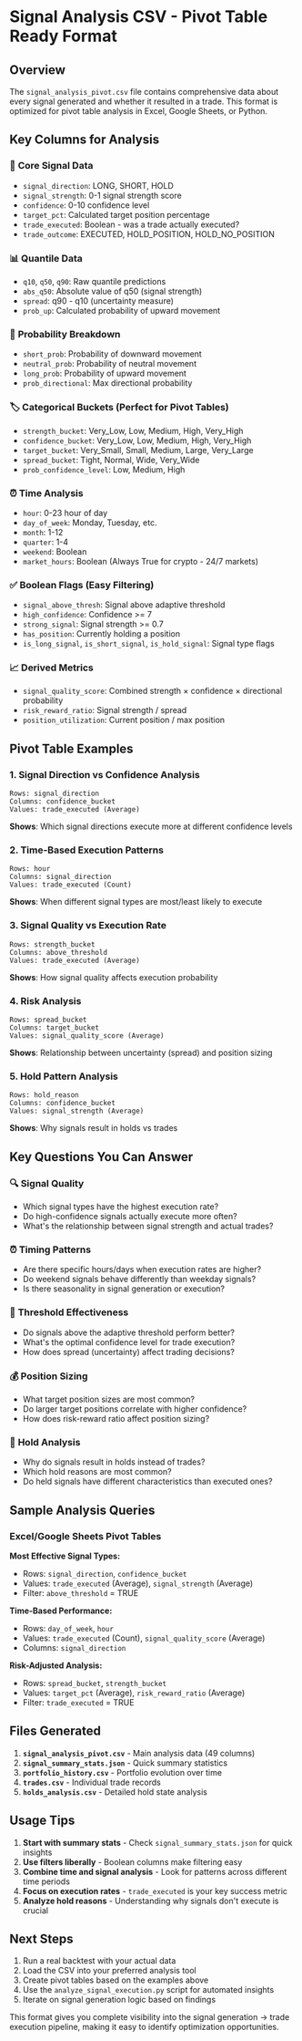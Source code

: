 # Signal Analysis CSV - Pivot Table Ready Format

## Overview

The `signal_analysis_pivot.csv` file contains comprehensive data about every signal generated and whether it resulted in a trade. This format is optimized for pivot table analysis in Excel, Google Sheets, or Python.

## Key Columns for Analysis

### 🎯 **Core Signal Data**
- `signal_direction`: LONG, SHORT, HOLD
- `signal_strength`: 0-1 signal strength score
- `confidence`: 0-10 confidence level
- `target_pct`: Calculated target position percentage
- `trade_executed`: Boolean - was a trade actually executed?
- `trade_outcome`: EXECUTED, HOLD_POSITION, HOLD_NO_POSITION

### 📊 **Quantile Data**
- `q10`, `q50`, `q90`: Raw quantile predictions
- `abs_q50`: Absolute value of q50 (signal strength)
- `spread`: q90 - q10 (uncertainty measure)
- `prob_up`: Calculated probability of upward movement

### 🎲 **Probability Breakdown**
- `short_prob`: Probability of downward movement
- `neutral_prob`: Probability of neutral movement  
- `long_prob`: Probability of upward movement
- `prob_directional`: Max directional probability

### 🏷️ **Categorical Buckets (Perfect for Pivot Tables)**
- `strength_bucket`: Very_Low, Low, Medium, High, Very_High
- `confidence_bucket`: Very_Low, Low, Medium, High, Very_High
- `target_bucket`: Very_Small, Small, Medium, Large, Very_Large
- `spread_bucket`: Tight, Normal, Wide, Very_Wide
- `prob_confidence_level`: Low, Medium, High

### ⏰ **Time Analysis**
- `hour`: 0-23 hour of day
- `day_of_week`: Monday, Tuesday, etc.
- `month`: 1-12
- `quarter`: 1-4
- `weekend`: Boolean
- `market_hours`: Boolean (Always True for crypto - 24/7 markets)

### ✅ **Boolean Flags (Easy Filtering)**
- `signal_above_thresh`: Signal above adaptive threshold
- `high_confidence`: Confidence >= 7
- `strong_signal`: Signal strength >= 0.7
- `has_position`: Currently holding a position
- `is_long_signal`, `is_short_signal`, `is_hold_signal`: Signal type flags

### 📈 **Derived Metrics**
- `signal_quality_score`: Combined strength × confidence × directional probability
- `risk_reward_ratio`: Signal strength / spread
- `position_utilization`: Current position / max position

## Pivot Table Examples

### 1. **Signal Direction vs Confidence Analysis**
```
Rows: signal_direction
Columns: confidence_bucket  
Values: trade_executed (Average)
```
**Shows**: Which signal directions execute more at different confidence levels

### 2. **Time-Based Execution Patterns**
```
Rows: hour
Columns: signal_direction
Values: trade_executed (Count)
```
**Shows**: When different signal types are most/least likely to execute

### 3. **Signal Quality vs Execution Rate**
```
Rows: strength_bucket
Columns: above_threshold
Values: trade_executed (Average)
```
**Shows**: How signal quality affects execution probability

### 4. **Risk Analysis**
```
Rows: spread_bucket
Columns: target_bucket
Values: signal_quality_score (Average)
```
**Shows**: Relationship between uncertainty (spread) and position sizing

### 5. **Hold Pattern Analysis**
```
Rows: hold_reason
Columns: confidence_bucket
Values: signal_strength (Average)
```
**Shows**: Why signals result in holds vs trades

## Key Questions You Can Answer

### 🔍 **Signal Quality**
- Which signal types have the highest execution rate?
- Do high-confidence signals actually execute more often?
- What's the relationship between signal strength and actual trades?

### ⏰ **Timing Patterns**
- Are there specific hours/days when execution rates are higher?
- Do weekend signals behave differently than weekday signals?
- Is there seasonality in signal generation or execution?

### 🎯 **Threshold Effectiveness**
- Do signals above the adaptive threshold perform better?
- What's the optimal confidence level for trade execution?
- How does spread (uncertainty) affect trading decisions?

### 💰 **Position Sizing**
- What target position sizes are most common?
- Do larger target positions correlate with higher confidence?
- How does risk-reward ratio affect position sizing?

### 🔄 **Hold Analysis**
- Why do signals result in holds instead of trades?
- Which hold reasons are most common?
- Do held signals have different characteristics than executed ones?

## Sample Analysis Queries

### Excel/Google Sheets Pivot Tables

**Most Effective Signal Types:**
- Rows: `signal_direction`, `confidence_bucket`
- Values: `trade_executed` (Average), `signal_strength` (Average)
- Filter: `above_threshold` = TRUE

**Time-Based Performance:**
- Rows: `day_of_week`, `hour`  
- Values: `trade_executed` (Count), `signal_quality_score` (Average)
- Columns: `signal_direction`

**Risk-Adjusted Analysis:**
- Rows: `spread_bucket`, `strength_bucket`
- Values: `target_pct` (Average), `risk_reward_ratio` (Average)
- Filter: `trade_executed` = TRUE

## Files Generated

1. **`signal_analysis_pivot.csv`** - Main analysis data (49 columns)
2. **`signal_summary_stats.json`** - Quick summary statistics
3. **`portfolio_history.csv`** - Portfolio evolution over time
4. **`trades.csv`** - Individual trade records
5. **`holds_analysis.csv`** - Detailed hold state analysis

## Usage Tips

1. **Start with summary stats** - Check `signal_summary_stats.json` for quick insights
2. **Use filters liberally** - Boolean columns make filtering easy
3. **Combine time and signal analysis** - Look for patterns across different time periods
4. **Focus on execution rates** - `trade_executed` is your key success metric
5. **Analyze hold reasons** - Understanding why signals don't execute is crucial

## Next Steps

1. Run a real backtest with your actual data
2. Load the CSV into your preferred analysis tool
3. Create pivot tables based on the examples above
4. Use the `analyze_signal_execution.py` script for automated insights
5. Iterate on signal generation logic based on findings

This format gives you complete visibility into the signal generation → trade execution pipeline, making it easy to identify optimization opportunities.